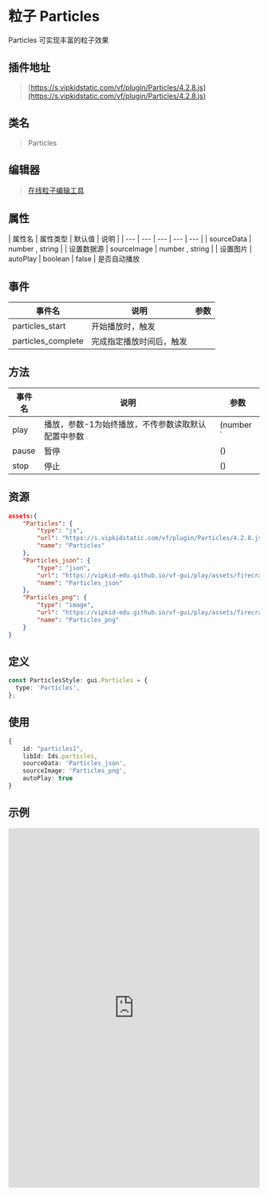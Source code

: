# 粒子 Particles


Particles 可实现丰富的粒子效果

## 插件地址

> [https://s.vipkidstatic.com/vf/plugin/Particles/4.2.8.js](https://s.vipkidstatic.com/vf/plugin/Particles/4.2.8.js)

## 类名
> Particles 

## 编辑器

> [在线粒子编辑工具](https://vipkid-edu.github.io/vf-docs/particle)

## 属性

| 属性名 | 属性类型 | 默认值 | 说明 |
| --- | --- | --- | --- | --- |
| sourceData | number , string |  | 设置数据源
| sourceImage | number , string |  | 设置图片
| autoPlay | boolean | false | 是否自动播放


## 事件

| 事件名  | 说明 | 参数 |
| --- | --- | --- |
| particles_start | 开始播放时，触发 |  |
| particles_complete | 完成指定播放时间后，触发 |  |


## 方法

| 事件名  | 说明 | 参数 |
| --- | --- | --- | 
| play | 播放，参数-1为始终播放，不传参数读取默认配置中参数 | (number `|` undefined) |
| pause | 暂停 | () |
| stop | 停止 | () |


## 资源

```json
assets:{
    "Particles": {
        "type": "js",
        "url": "https://s.vipkidstatic.com/vf/plugin/Particles/4.2.8.js",
        "name": "Particles"
    },
    "Particles_json": {
        "type": "json",
        "url": "https://vipkid-edu.github.io/vf-gui/play/assets/firecrackerCaidai.json",
        "name": "Particles_json"
    },
    "Particles_png": {
        "type": "image",
        "url": "https://vipkid-edu.github.io/vf-gui/play/assets/firecrackerCaidai.png",
        "name": "Particles_png"
    }
}

```

## 定义
``` typescript
const ParticlesStyle: gui.Particles = {
  type: 'Particles',
};
```
 
## 使用
``` typescript
{
    id: "particles1",
    libId: Ids.particles,
    sourceData: 'Particles_json',
    sourceImage: 'Particles_png',
    autoPlay: true
}
```

## 示例

<iframe
     src="https://codesandbox.io/embed/particles-ub4hq?fontsize=14&hidenavigation=1&module=%2Fsrc%2Fcomponents.ts&theme=dark"
     style="width:100%; height:720px; border:0; border-radius: 4px; overflow:hidden;"
     title="Particles"
     allow="accelerometer; ambient-light-sensor; camera; encrypted-media; geolocation; gyroscope; hid; microphone; midi; payment; usb; vr; xr-spatial-tracking"
     sandbox="allow-forms allow-modals allow-popups allow-presentation allow-same-origin allow-scripts"
   ></iframe>